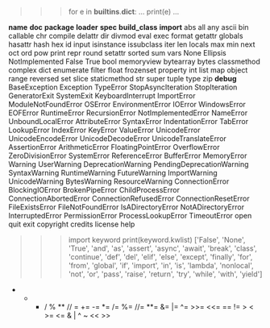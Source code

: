 >>> for e in __builtins__.__dict__:
...     print(e)
...

__name__
__doc__
__package__
__loader__
__spec__
__build_class__
__import__
abs
all
any
ascii
bin
callable
chr
compile
delattr
dir
divmod
eval
exec
format
getattr
globals
hasattr
hash
hex
id
input
isinstance
issubclass
iter
len
locals
max
min
next
oct
ord
pow
print
repr
round
setattr
sorted
sum
vars
None
Ellipsis
NotImplemented
False
True
bool
memoryview
bytearray
bytes
classmethod
complex
dict
enumerate
filter
float
frozenset
property
int
list
map
object
range
reversed
set
slice
staticmethod
str
super
tuple
type
zip
__debug__
BaseException
Exception
TypeError
StopAsyncIteration
StopIteration
GeneratorExit
SystemExit
KeyboardInterrupt
ImportError
ModuleNotFoundError
OSError
EnvironmentError
IOError
WindowsError
EOFError
RuntimeError
RecursionError
NotImplementedError
NameError
UnboundLocalError
AttributeError
SyntaxError
IndentationError
TabError
LookupError
IndexError
KeyError
ValueError
UnicodeError
UnicodeEncodeError
UnicodeDecodeError
UnicodeTranslateError
AssertionError
ArithmeticError
FloatingPointError
OverflowError
ZeroDivisionError
SystemError
ReferenceError
BufferError
MemoryError
Warning
UserWarning
DeprecationWarning
PendingDeprecationWarning
SyntaxWarning
RuntimeWarning
FutureWarning
ImportWarning
UnicodeWarning
BytesWarning
ResourceWarning
ConnectionError
BlockingIOError
BrokenPipeError
ChildProcessError
ConnectionAbortedError
ConnectionRefusedError
ConnectionResetError
FileExistsError
FileNotFoundError
IsADirectoryError
NotADirectoryError
InterruptedError
PermissionError
ProcessLookupError
TimeoutError
open
quit
exit
copyright
credits
license
help

>>> import keyword
>>> print(keyword.kwlist)
['False', 'None', 'True', 'and', 'as', 'assert', 'async', 'await', 'break', 'class', 'continue', 'def', 'del', 'elif', 'else', 'except', 'finally', 'for', 'from', 'global', 'if', 'import', 'in', 'is', 'lambda', 'nonlocal', 'not', 'or', 'pass', 'raise', 'return', 'try', 'while', 'with', 'yield']

+ - * / % ** // = += -= *= /= %= //= **= &= |= ^= >>= <<= == != > < >= <= & | ^ ~ << >>

